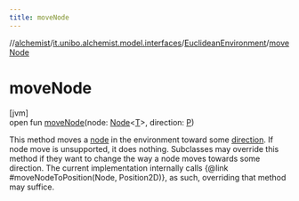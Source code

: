 ```yaml
---
title: moveNode
---
```

//[alchemist](../../../index.html)/[it.unibo.alchemist.model.interfaces](../index.html)/[EuclideanEnvironment](index.html)/[moveNode](move-node.html)



# moveNode



[jvm]\
open fun [moveNode](move-node.html)(node: [Node](../-node/index.html)<[T](index.html)>, direction: [P](index.html))



This method moves a [node](move-node.html) in the environment toward some [direction](move-node.html). If node move is unsupported, it does nothing. Subclasses may override this method if they want to change the way a node moves towards some direction. The current implementation internally calls {@link #moveNodeToPosition(Node, Position2D)}, as such, overriding that method may suffice.




